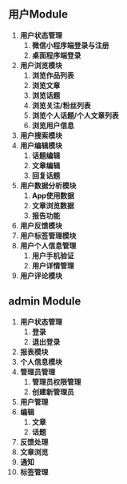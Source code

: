 ## 用户Module

1. **用户状态管理**
   1. **微信小程序端登录与注册**
   2. **桌面程序端登录**
2. **用户浏览模块**
   1. **浏览作品列表**
   2. **浏览文章**
   3. **浏览话题**
   4. **浏览关注/粉丝列表**
   5. **浏览个人话题/个人文章列表**
   6. **浏览用户信息**
3. **用户搜索模块**
4. **用户编辑模块**
   1. **话题编辑**
   2. **文章编辑**
   3. **回复话题**
5. **用户数据分析模块**
   1. **App使用数据**
   2. **文章浏览数据**
   3. **报告功能**
6. **用户反馈模块**
7. **用户标签管理模块**
8. **用户个人信息管理**
   1. **用户手机验证**
   2. **用户详情管理**
9.  **用户评论模块**



## admin Module

1. **用户状态管理**
   1. **登录**
   2. **退出登录**
2. **报表模块**
3. **个人信息模块**
4. **管理员管理**
   1. **管理员权限管理**
   2. **创建新管理员**
5. **用户管理**
6. **编辑**
   1. **文章**
   2. **话题**
7. **反馈处理**
8. **文章浏览**
9. **通知**
10. **标签管理**